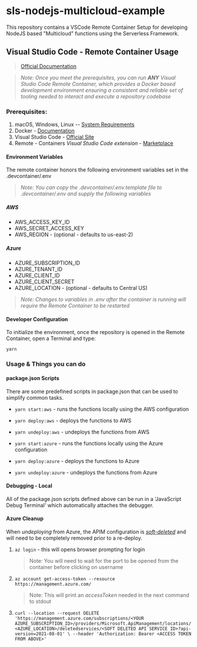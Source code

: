 # sls-nodejs-multicloud-example

This repository contains a VSCode Remote Container Setup for developing NodeJS based "Multicloud" functions using the Serverless Framework.

## Visual Studio Code - Remote Container Usage

> [Official Documentation](https://code.visualstudio.com/docs/remote/containers)

> _Note: Once you meet the prerequisites, you can run **ANY** Visual Studio Code Remote Container, which provides a Docker based development environment ensuring a consistent and reliable set of tooling needed to interact and execute a repository codebase_

### Prerequisites:

1. macOS, Windows, Linux -- [System Requirements](https://code.visualstudio.com/docs/remote/containers#_system-requirements)
2. Docker - [Documentation](https://code.visualstudio.com/docs/remote/containers#_installation)
3. Visual Studio Code - [Official Site](https://code.visualstudio.com/)
4. Remote - Containers _Visual Studio Code extension_ - [Marketplace](https://marketplace.visualstudio.com/items?itemName=ms-vscode-remote.remote-containers)

#### Environment Variables

The remote container honors the following environment variables set in the .devcontainer/.env

> _Note: You can copy the .devcontainer/.env.template file to .devcontainer/.env and supply the following variables_

##### AWS

- AWS_ACCESS_KEY_ID
- AWS_SECRET_ACCESS_KEY
- AWS_REGION - (optional - defaults to us-east-2)

##### Azure

- AZURE_SUBSCRIPTION_ID
- AZURE_TENANT_ID
- AZURE_CLIENT_ID
- AZURE_CLIENT_SECRET
- AZURE_LOCATION - (optional - defaults to Central US)

> _Note: Changes to variables in .env after the container is running will require the Remote Container to be restarted_

#### Developer Configuration

To initialize the environment, once the repository is opened in the Remote Container, open a Terminal and type:

`yarn`

### Usage & Things you can do

#### package.json Scripts

There are some predefined scripts in package.json that can be used to simplify common tasks.

- `yarn start:aws` - runs the functions locally using the AWS configuration
- `yarn deploy:aws` - deploys the functions to AWS
- `yarn undeploy:aws` - undeploys the functions from AWS

- `yarn start:azure` - runs the functions locally using the Azure configuration
- `yarn deploy:azure` - deploys the functions to Azure
- `yarn undeploy:azure` - undeploys the functions from Azure

#### Debugging - Local

All of the package.json scripts defined above can be run in a 'JavaScript Debug Terminal' which automatically attaches the debugger.

#### Azure Cleanup

When _undeploying_ from Azure, the APIM configuration is [_soft-deleted_](https://docs.microsoft.com/en-us/azure/api-management/soft-delete) and will need to be completely removed prior to a re-deploy.

1. `az login` - this will opens browser prompting for login
   > Note: You will need to wait for the port to be opened from the container before clicking on username
2. `az account get-access-token --resource https://management.azure.com/`
   > Note: This will print an _accessToken_ needed in the next command to stdout
3. `curl --location --request DELETE 'https://management.azure.com/subscriptions/<YOUR AZURE_SUBSCRIPTION_ID>/providers/Microsoft.ApiManagement/locations/<AZURE_LOCATION>/deletedservices/<SOFT DELETED API SERVICE ID>?api-version=2021-08-01' \ --header 'Authorization: Bearer <ACCESS TOKEN FROM ABOVE>'`
